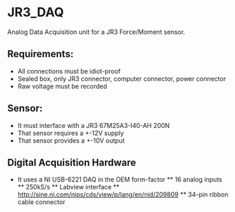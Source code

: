 JR3_DAQ
=======

Analog Data Acquisition unit for a JR3 Force/Moment sensor.

## Requirements:
* All connections must be idiot-proof
* Sealed box, only JR3 connector, computer connector, power connector
*	Raw voltage must be recorded


## Sensor:
*	It must interface with a JR3	67M25A3-I40-AH 200N
*	That sensor requires a +-12V supply
*	That sensor provides a +-10V output
	

## Digital Acquisition Hardware
*	It uses a NI USB-6221 DAQ in the OEM form-factor
**	16 analog inputs
**	250kS/s
**	Labview interface
**	http://sine.ni.com/nips/cds/view/p/lang/en/nid/209809
**	34-pin ribbon cable connector


